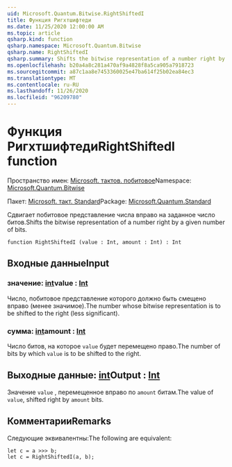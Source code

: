 ```yaml
---
uid: Microsoft.Quantum.Bitwise.RightShiftedI
title: Функция Ригхтшифтеди
ms.date: 11/25/2020 12:00:00 AM
ms.topic: article
qsharp.kind: function
qsharp.namespace: Microsoft.Quantum.Bitwise
qsharp.name: RightShiftedI
qsharp.summary: Shifts the bitwise representation of a number right by a given number of bits.
ms.openlocfilehash: b20a4a8c281a470af9a4828f8a5ca905a7918723
ms.sourcegitcommit: a87c1aa8e7453360025e47ba614f25b02ea84ec3
ms.translationtype: MT
ms.contentlocale: ru-RU
ms.lasthandoff: 11/26/2020
ms.locfileid: "96209780"
---
```

# <a name="rightshiftedi-function"></a><span data-ttu-id="0eaa8-102">Функция Ригхтшифтеди</span><span class="sxs-lookup"><span data-stu-id="0eaa8-102">RightShiftedI function</span></span>

<span data-ttu-id="0eaa8-103">Пространство имен: [Microsoft. тактов. побитовое](xref:Microsoft.Quantum.Bitwise)</span><span class="sxs-lookup"><span data-stu-id="0eaa8-103">Namespace: [Microsoft.Quantum.Bitwise](xref:Microsoft.Quantum.Bitwise)</span></span>

<span data-ttu-id="0eaa8-104">Пакет: [Microsoft. такт. Standard](https://nuget.org/packages/Microsoft.Quantum.Standard)</span><span class="sxs-lookup"><span data-stu-id="0eaa8-104">Package: [Microsoft.Quantum.Standard](https://nuget.org/packages/Microsoft.Quantum.Standard)</span></span>


<span data-ttu-id="0eaa8-105">Сдвигает побитовое представление числа вправо на заданное число битов.</span><span class="sxs-lookup"><span data-stu-id="0eaa8-105">Shifts the bitwise representation of a number right by a given number of bits.</span></span>

```qsharp
function RightShiftedI (value : Int, amount : Int) : Int
```


## <a name="input"></a><span data-ttu-id="0eaa8-106">Входные данные</span><span class="sxs-lookup"><span data-stu-id="0eaa8-106">Input</span></span>

### <a name="value--int"></a><span data-ttu-id="0eaa8-107">значение: [int](xref:microsoft.quantum.lang-ref.int)</span><span class="sxs-lookup"><span data-stu-id="0eaa8-107">value : [Int](xref:microsoft.quantum.lang-ref.int)</span></span>

<span data-ttu-id="0eaa8-108">Число, побитовое представление которого должно быть смещено вправо (менее значимое).</span><span class="sxs-lookup"><span data-stu-id="0eaa8-108">The number whose bitwise representation is to be shifted to the right (less significant).</span></span>


### <a name="amount--int"></a><span data-ttu-id="0eaa8-109">сумма: [int](xref:microsoft.quantum.lang-ref.int)</span><span class="sxs-lookup"><span data-stu-id="0eaa8-109">amount : [Int](xref:microsoft.quantum.lang-ref.int)</span></span>

<span data-ttu-id="0eaa8-110">Число битов, на которое `value` будет перемещено право.</span><span class="sxs-lookup"><span data-stu-id="0eaa8-110">The number of bits by which `value` is to be shifted to the right.</span></span>



## <a name="output--int"></a><span data-ttu-id="0eaa8-111">Выходные данные: [int](xref:microsoft.quantum.lang-ref.int)</span><span class="sxs-lookup"><span data-stu-id="0eaa8-111">Output : [Int](xref:microsoft.quantum.lang-ref.int)</span></span>

<span data-ttu-id="0eaa8-112">Значение `value` , перемещенное вправо по `amount` битам.</span><span class="sxs-lookup"><span data-stu-id="0eaa8-112">The value of `value`, shifted right by `amount` bits.</span></span>

## <a name="remarks"></a><span data-ttu-id="0eaa8-113">Комментарии</span><span class="sxs-lookup"><span data-stu-id="0eaa8-113">Remarks</span></span>

<span data-ttu-id="0eaa8-114">Следующие эквивалентны:</span><span class="sxs-lookup"><span data-stu-id="0eaa8-114">The following are equivalent:</span></span>

```Q#
let c = a >>> b;
let c = RightShiftedI(a, b);
```